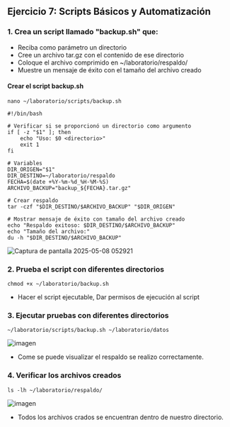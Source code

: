 ## Ejercicio 7: Scripts Básicos y Automatización

### 1. Crea un script llamado "backup.sh" que: 
- Reciba como parámetro un directorio 
- Cree un archivo tar.gz con el contenido de ese directorio 
- Coloque el archivo comprimido en ~/laboratorio/respaldo/ 
- Muestre un mensaje de éxito con el tamaño del archivo creado

#### Crear el script backup.sh
```
nano ~/laboratorio/scripts/backup.sh

#!/bin/bash

# Verificar si se proporcionó un directorio como argumento
if [ -z "$1" ]; then
    echo "Uso: $0 <directorio>"
    exit 1
fi

# Variables
DIR_ORIGEN="$1"
DIR_DESTINO=~/laboratorio/respaldo
FECHA=$(date +%Y-%m-%d_%H-%M-%S)
ARCHIVO_BACKUP="backup_${FECHA}.tar.gz"

# Crear respaldo
tar -czf "$DIR_DESTINO/$ARCHIVO_BACKUP" "$DIR_ORIGEN"

# Mostrar mensaje de éxito con tamaño del archivo creado
echo "Respaldo exitoso: $DIR_DESTINO/$ARCHIVO_BACKUP"
echo "Tamaño del archivo:"
du -h "$DIR_DESTINO/$ARCHIVO_BACKUP"
```
![Captura de pantalla 2025-05-08 052921](https://github.com/user-attachments/assets/e6e5e8f6-8d7a-4743-a9f9-257bff19e842)

### 2. Prueba el script con diferentes directorios 
```
chmod +x ~/laboratorio/backup.sh
```
- Hacer el script ejecutable, Dar permisos de ejecución al script

### 3. Ejecutar pruebas con diferentes directorios
```
~/laboratorio/scripts/backup.sh ~/laboratorio/datos
```
![imagen](https://github.com/user-attachments/assets/41373e1d-31ca-4835-b2dc-3e8ee13692f1)

- Come se puede visualizar el respaldo se realizo correctamente.
  
### 4. Verificar los archivos creados
```
ls -lh ~/laboratorio/respaldo/
```
![imagen](https://github.com/user-attachments/assets/3f50b1eb-59a4-454b-98bd-da8752f69043)

- Todos los archivos crados se encuentran dentro de nuestro directorio.
